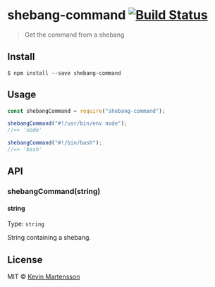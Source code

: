 # shebang-command [![Build Status](https://travis-ci.org/kevva/shebang-command.svg?branch=master)](https://travis-ci.org/kevva/shebang-command)

> Get the command from a shebang

## Install

```
$ npm install --save shebang-command
```

## Usage

```js
const shebangCommand = require("shebang-command");

shebangCommand("#!/usr/bin/env node");
//=> 'node'

shebangCommand("#!/bin/bash");
//=> 'bash'
```

## API

### shebangCommand(string)

#### string

Type: `string`

String containing a shebang.

## License

MIT © [Kevin Martensson](http://github.com/kevva)
